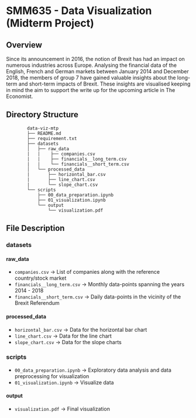 # **SMM635 - Data Visualization (Midterm Project)**

## **Overview**
Since its announcement in 2016, the notion of Brexit has had an impact on numerous industries across Europe. Analysing the financial data of the English, French and German markets between January 2014 and December 2018, the members of group 7 have gained valuable insights about the long-term and short-term impacts of Brexit. These insights are visualised keeping in mind the aim to support the write up for the upcoming article in The Economist.

## **Directory Structure**

```
        data-viz-mtp
        ├── README.md
        ├── requirement.txt
        ├── datasets
        │   ├── raw_data
        |   |    ├── companies.csv
        |   |    ├── financials__long_term.csv
        |   |    └── financials__short_term.csv
        │   └── processed_data
        |       ├── horizontal_bar.csv
        |       ├── line_chart.csv
        |       └── slope_chart.csv
        └── scripts
            ├── 00_data_preparation.ipynb
            ├── 01_visualization.ipynb
            └── output
                └── visualization.pdf

```

## File Description
### datasets
#### raw_data
-   `companies.csv` -> List of companies along with the reference country/stock market
-   `financials__long_term.csv` -> Monthly data-points spanning the years 2014 - 2018
-   `financials__short_term.csv` -> Daily data-points in the vicinity of the Brexit Referendum

#### processed_data
-   `horizontal_bar.csv` -> Data for the horizontal bar chart
-   `line_chart.csv` -> Data for the line chart
-   `slope_chart.csv` -> Data for the slope charts

### scripts
-   `00_data_preparation.ipynb` -> Exploratory data analysis and data preprocessing for visualization 
-   `01_visualization.ipynb` -> Visualize data

#### output
-   `visualization.pdf` -> Final visualization

